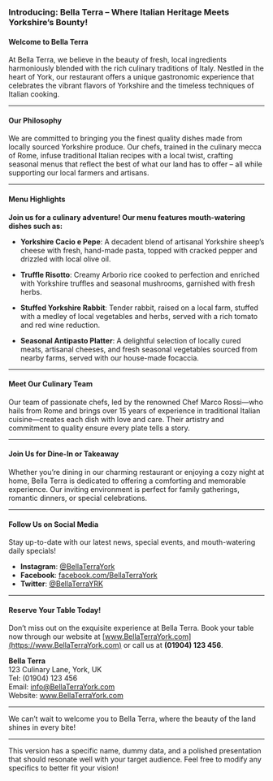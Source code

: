 ### **Introducing: Bella Terra – Where Italian Heritage Meets Yorkshire’s Bounty!**

#### **Welcome to Bella Terra**

At Bella Terra, we believe in the beauty of fresh, local ingredients harmoniously blended with the rich culinary traditions of Italy. Nestled in the heart of York, our restaurant offers a unique gastronomic experience that celebrates the vibrant flavors of Yorkshire and the timeless techniques of Italian cooking.

---

#### **Our Philosophy**

We are committed to bringing you the finest quality dishes made from locally sourced Yorkshire produce. Our chefs, trained in the culinary mecca of Rome, infuse traditional Italian recipes with a local twist, crafting seasonal menus that reflect the best of what our land has to offer – all while supporting our local farmers and artisans.

---

#### **Menu Highlights**

**Join us for a culinary adventure! Our menu features mouth-watering dishes such as:**

- **Yorkshire Cacio e Pepe**: A decadent blend of artisanal Yorkshire sheep’s cheese with fresh, hand-made pasta, topped with cracked pepper and drizzled with local olive oil.
- **Truffle Risotto**: Creamy Arborio rice cooked to perfection and enriched with Yorkshire truffles and seasonal mushrooms, garnished with fresh herbs.
- **Stuffed Yorkshire Rabbit**: Tender rabbit, raised on a local farm, stuffed with a medley of local vegetables and herbs, served with a rich tomato and red wine reduction.

- **Seasonal Antipasto Platter**: A delightful selection of locally cured meats, artisanal cheeses, and fresh seasonal vegetables sourced from nearby farms, served with our house-made focaccia.

---

#### **Meet Our Culinary Team**

Our team of passionate chefs, led by the renowned Chef Marco Rossi—who hails from Rome and brings over 15 years of experience in traditional Italian cuisine—creates each dish with love and care. Their artistry and commitment to quality ensure every plate tells a story.

---

#### **Join Us for Dine-In or Takeaway**

Whether you’re dining in our charming restaurant or enjoying a cozy night at home, Bella Terra is dedicated to offering a comforting and memorable experience. Our inviting environment is perfect for family gatherings, romantic dinners, or special celebrations.

---

#### **Follow Us on Social Media**

Stay up-to-date with our latest news, special events, and mouth-watering daily specials!

- **Instagram**: [@BellaTerraYork](https://www.instagram.com/BellaTerraYork)
- **Facebook**: [facebook.com/BellaTerraYork](https://www.facebook.com/BellaTerraYork)
- **Twitter**: [@BellaTerraYRK](https://twitter.com/BellaTerraYRK)

---

#### **Reserve Your Table Today!**

Don’t miss out on the exquisite experience at Bella Terra. Book your table now through our website at [www.BellaTerraYork.com](https://www.BellaTerraYork.com) or call us at **(01904) 123 456**.

**Bella Terra**  
123 Culinary Lane, York, UK  
Tel: (01904) 123 456  
Email: info@BellaTerraYork.com  
Website: www.BellaTerraYork.com

---

We can’t wait to welcome you to Bella Terra, where the beauty of the land shines in every bite!

---

This version has a specific name, dummy data, and a polished presentation that should resonate well with your target audience. Feel free to modify any specifics to better fit your vision!
